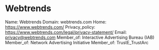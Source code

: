 
# Webtrends

Name: Webtrends
Domain: webtrends.com
Home: https://www.webtrends.com/
Privacy_policy: https://www.webtrends.com/legal/privacy-statement/
Email: privacy@webtrends.com
Member_of: Interactive Advertising Bureau (IAB)
Member_of: Network Advertising Initiative
Member_of: TrustE_TrustArc
